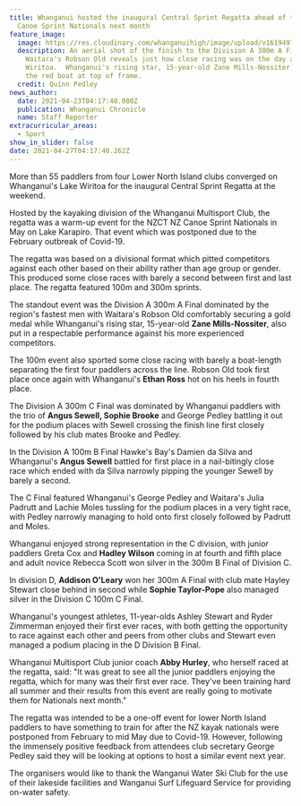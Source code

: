 ```yaml
---
title: Whanganui hosted the inaugural Central Sprint Regatta ahead of the NZ
  Canoe Sprint Nationals next month
feature_image:
  image: https://res.cloudinary.com/whanganuihigh/image/upload/v1619497381/News/Zane_mills_nossiterCentral_Sprint_Regatta_chron_23.4.21.jpg
  description: An aerial shot of the finish to the Division A 300m A Final won by
    Waitara's Robson Old reveals just how close racing was on the day at Lake
    Wiritoa.  Whanganui's rising star, 15-year-old Zane Mills-Nossiter, is in
    the red boat at top of frame.
  credit: Quinn Pedley
news_author:
  date: 2021-04-23T04:17:40.080Z
  publication: Whanganui Chronicle
  name: Staff Reporter
extracurricular_areas:
  - Sport
show_in_slider: false
date: 2021-04-27T04:17:40.262Z
---
```

More than 55 paddlers from four Lower North Island clubs converged on Whanganui's Lake Wiritoa for the inaugural Central Sprint Regatta at the weekend.

Hosted by the kayaking division of the Whanganui Multisport Club, the regatta was a warm-up event for the NZCT NZ Canoe Sprint Nationals in May on Lake Karapiro. That event which was postponed due to the February outbreak of Covid-19.

The regatta was based on a divisional format which pitted competitors against each other based on their ability rather than age group or gender. This produced some close races with barely a second between first and last place. The regatta featured 100m and 300m sprints.

The standout event was the Division A 300m A Final dominated by the region's fastest men with Waitara's Robson Old comfortably securing a gold medal while Whanganui's rising star, 15-year-old **Zane Mills-Nossiter**, also put in a respectable performance against his more experienced competitors.

The 100m event also sported some close racing with barely a boat-length separating the first four paddlers across the line. Robson Old took first place once again with Whanganui's **Ethan Ross** hot on his heels in fourth place.

The Division A 300m C Final was dominated by Whanganui paddlers with the trio of **Angus Sewell, Sophie Brooke** and George Pedley battling it out for the podium places with Sewell crossing the finish line first closely followed by his club mates Brooke and Pedley.

In the Division A 100m B Final Hawke's Bay's Damien da Silva and Whanganui's **Angus Sewell** battled for first place in a nail-bitingly close race which ended with da Silva narrowly pipping the younger Sewell by barely a second.

The C Final featured Whanganui's George Pedley and Waitara's Julia Padrutt and Lachie Moles tussling for the podium places in a very tight race, with Pedley narrowly managing to hold onto first closely followed by Padrutt and Moles.

Whanganui enjoyed strong representation in the C division, with junior paddlers Greta Cox and **Hadley Wilson** coming in at fourth and fifth place and adult novice Rebecca Scott won silver in the 300m B Final of Division C.

In division D, **Addison O'Leary** won her 300m A Final with club mate Hayley Stewart close behind in second while **Sophie Taylor-Pope** also managed silver in the Division C 100m C Final.

Whanganui's youngest athletes, 11-year-olds Ashley Stewart and Ryder Zimmerman enjoyed their first ever races, with both getting the opportunity to race against each other and peers from other clubs and Stewart even managed a podium placing in the D Division B Final.

Whanganui Multisport Club junior coach **Abby Hurley**, who herself raced at the regatta, said: "It was great to see all the junior paddlers enjoying the regatta, which for many was their first ever race. They've been training hard all summer and their results from this event are really going to motivate them for Nationals next month."

The regatta was intended to be a one-off event for lower North Island paddlers to have something to train for after the NZ kayak nationals were postponed from February to mid May due to Covid-19. However, following the immensely positive feedback from attendees club secretary George Pedley said they will be looking at options to host a similar event next year.

The organisers would like to thank the Wanganui Water Ski Club for the use of their lakeside facilities and Wanganui Surf Lifeguard Service for providing on-water safety.
